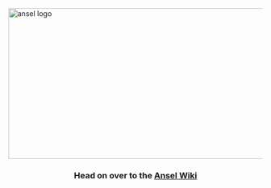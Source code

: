
<img alt="ansel logo" align="center" height="300px" width="830px" src="https://user-images.githubusercontent.com/4674164/200453950-71ed2405-9b79-4d61-95f9-be284f6788cc.svg" />

### <p align="center" >Head on over to the <a href="/rafalstapinski/ansel-film/wiki" >Ansel Wiki</a></p>
